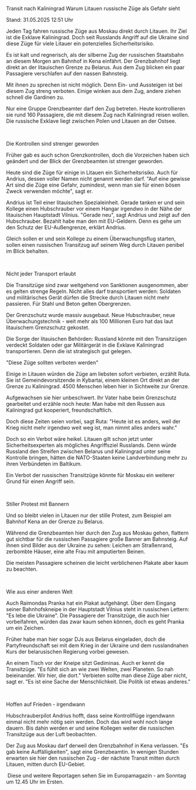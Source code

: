 
Transit nach Kaliningrad
Warum Litauen russische Züge als Gefahr sieht


Stand: 31.05.2025 12:51 Uhr


Jeden Tag fahren russische Züge aus Moskau direkt durch Litauen. Ihr Ziel ist die Exklave Kaliningrad. Doch seit Russlands Angriff auf die Ukraine sind diese Züge für viele Litauer ein potenzielles Sicherheitsrisiko. 



Es ist kalt und regnerisch, als der silberne Zug der russischen Staatsbahn an diesem Morgen am Bahnhof in Kena einfährt. Der Grenzbahnhof liegt direkt an der litauischen Grenze zu Belarus. Aus dem Zug blicken ein paar Passagiere verschlafen auf den nassen Bahnsteig.


Mit ihnen zu sprechen ist nicht möglich. Denn Ein- und Aussteigen ist bei diesem Zug streng verboten. Einige winken aus dem Zug, andere ziehen schnell die Gardinen zu.


Nur eine Gruppe Grenzbeamter darf den Zug betreten. Heute kontrollieren sie rund 160 Passagiere, die mit diesem Zug nach Kaliningrad reisen wollen. Die russische Exklave liegt zwischen Polen und Litauen an der Ostsee.


 

Die Kontrollen sind strenger geworden


Früher gab es auch schon Grenzkontrollen, doch die Vorzeichen haben sich geändert und der Blick der Grenzbeamten ist strenger geworden.


Heute sind die Züge für einige in Litauen ein Sicherheitsrisiko. Auch für Andrius, dessen voller Namen nicht genannt werden darf. "Auf eine gewisse Art sind die Züge eine Gefahr, zumindest, wenn man sie für einen bösen Zweck verwenden möchte", sagt er.


Andrius ist Teil einer litauischen Spezialeinheit. Gerade tanken er und sein Kollege einen Hubschrauber vor einem Hangar irgendwo in der Nähe der litauischen Hauptstadt Vilnius. "Gerade neu", sagt Andrius und zeigt auf den Hubschrauber. Bezahlt habe man den mit EU-Geldern. Denn es gehe um den Schutz der EU-Außengrenze, erklärt Andrius.


Gleich sollen er und sein Kollege zu einem Überwachungsflug starten, sollen einen russischen Transitzug auf seinem Weg durch Litauen penibel im Blick behalten.


 

Nicht jeder Transport erlaubt


Die Transitzüge sind zwar weitgehend von Sanktionen ausgenommen, aber es gelten strenge Regeln. Nicht alles darf transportiert werden: Soldaten und militärisches Gerät dürfen die Strecke durch Litauen nicht mehr passieren. Für Stahl und Beton gelten Obergrenzen.


Der Grenzschutz wurde massiv ausgebaut. Neue Hubschrauber, neue Überwachungstechnik - weit mehr als 100 Millionen Euro hat das laut litauischem Grenzschutz gekostet.


Die Sorge der litauischen Behörden: Russland könnte mit den Transitzügen verdeckt Soldaten oder gar Militärgerät in die Exklave Kaliningrad transportieren. Denn die ist strategisch gut gelegen.

"Diese Züge sollten verboten werden"


Einige in Litauen würden die Züge am liebsten sofort verbieten, erzählt Ruta. Sie ist Gemeindevorsitzende in Kybartai, einem kleinen Ort direkt an der Grenze zu Kaliningrad. 4500 Menschen leben hier in Sichtweite zur Grenze.


Aufgewachsen sie hier unbeschwert. Ihr Vater habe beim Grenzschutz gearbeitet und erzähle noch heute: Man habe mit den Russen aus Kaliningrad gut kooperiert, freundschaftlich.


Doch diese Zeiten seien vorbei, sagt Ruta: "Heute ist es anders, weil der Krieg nicht mehr irgendwo weit weg ist, man nimmt alles anders wahr."


Doch so ein Verbot wäre heikel. Litauen gilt schon jetzt unter Sicherheitsexperten als mögliches Angriffsziel Russlands. Denn würde Russland den Streifen zwischen Belarus und Kaliningrad unter seine Kontrolle bringen, hätten die NATO-Staaten keine Landverbindung mehr zu ihren Verbündeten im Baltikum.


Ein Verbot der russischen Transitzüge könnte für Moskau ein weiterer Grund für einen Angriff sein.


 

Stiller Protest mit Bannern


Und so bleibt vielen in Litauen nur der stille Protest, zum Beispiel am Bahnhof Kena an der Grenze zu Belarus.


Während die Grenzbeamten hier durch den Zug aus Moskau gehen, flattern gut sichtbar für die russischen Passagiere große Banner am Bahnsteig. Auf ihnen sind Bilder aus der Ukraine zu sehen: Leichen am Straßenrand, zerbombte Häuser, eine alte Frau mit amputierten Beinen.


Die meisten Passagiere scheinen die leicht verblichenen Plakate aber kaum zu beachten.


 

Wie aus einer anderen Welt


Auch Raimondas Pranka hat ein Plakat aufgehängt. Über dem Eingang seiner Bahnhofskneipe in der Hauptstadt Vilnius steht in russischen Lettern: "Es lebe die Ukraine". Die Passagiere der Transitzüge, die auch hier vorbeifahren, würden das zwar kaum sehen können, doch es geht Pranka um ein Zeichen.


Früher habe man hier sogar DJs aus Belarus eingeladen, doch die Partyfreundschaft sei mit dem Krieg in der Ukraine und dem russlandnahen Kurs der belarusischen Regierung vorbei gewesen.


An einem Tisch vor der Kneipe sitzt Gediminas. Auch er kennt die Transitzüge. "Es fühlt sich an wie zwei Welten, zwei Planeten. So nah beieinander. Wir hier, die dort." Verbieten sollte man diese Züge aber nicht, sagt er. "Es ist eine Sache der Menschlichkeit. Die Politik ist etwas anderes."


 

Hoffen auf Frieden - irgendwann


Hubschrauberpilot Andrius hofft, dass seine Kontrollflüge irgendwann einmal nicht mehr nötig sein werden. Doch das wird wohl noch lange dauern. Bis dahin werden er und seine Kollegen weiter die russischen Transitzüge aus der Luft beobachten.


Der Zug aus Moskau darf derweil den Grenzbahnhof in Kena verlassen. "Es gab keine Auffälligkeiten", sagt eine Grenzbeamtin. In wenigen Stunden erwarten sie hier den russischen Zug - der nächste Transit mitten durch Litauen, mitten durch EU-Gebiet.

 Diese und weitere Reportagen sehen Sie im Europamagazin - am Sonntag um 12.45 Uhr im Ersten.

